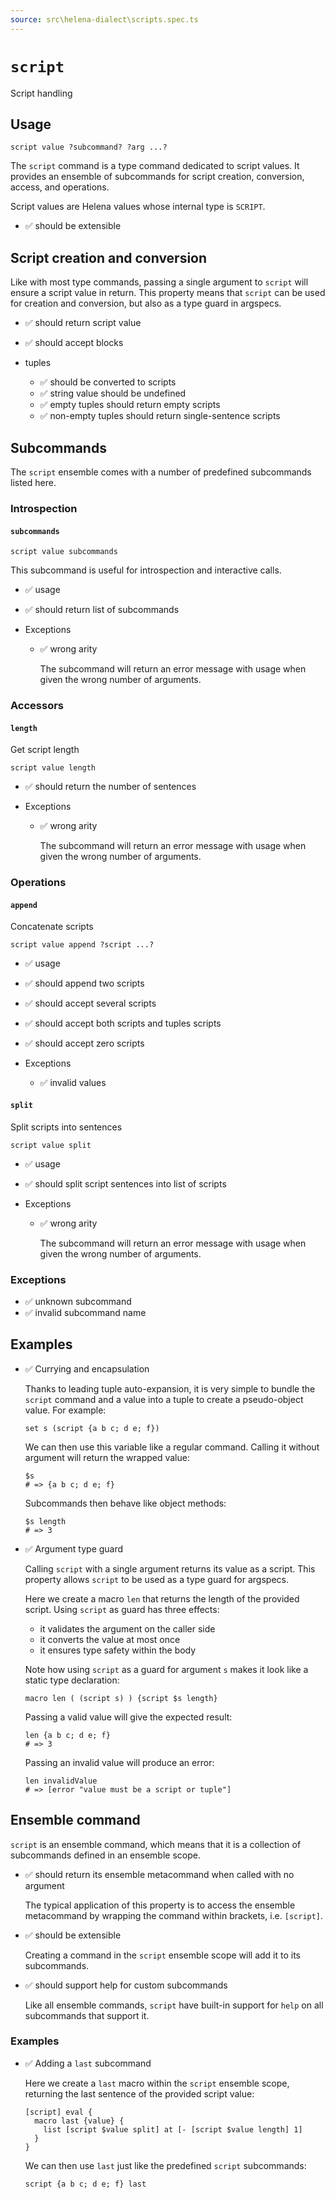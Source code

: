 ```yaml
---
source: src\helena-dialect\scripts.spec.ts
---
```

# <a id="script"></a>`script`

Script handling

## Usage

```lna
script value ?subcommand? ?arg ...?
```

The `script` command is a type command dedicated to script values. It
provides an ensemble of subcommands for script creation, conversion,
access, and operations.

Script values are Helena values whose internal type is `SCRIPT`.

- ✅ should be extensible

## <a id="script-script-creation-and-conversion"></a>Script creation and conversion

Like with most type commands, passing a single argument to `script` will
ensure a script value in return. This property means that `script` can be
used for creation and conversion, but also as a type guard in argspecs.

- ✅ should return script value
- ✅ should accept blocks

- tuples

  - ✅ should be converted to scripts
  - ✅ string value should be undefined
  - ✅ empty tuples should return empty scripts
  - ✅ non-empty tuples should return single-sentence scripts

## <a id="script-subcommands"></a>Subcommands

The `script` ensemble comes with a number of predefined subcommands
listed here.


### <a id="script-subcommands-introspection"></a>Introspection


#### <a id="script-subcommands-introspection-subcommands"></a>`subcommands`

```lna
script value subcommands
```

This subcommand is useful for introspection and interactive
calls.

- ✅ usage
- ✅ should return list of subcommands

- Exceptions

  - ✅ wrong arity

    The subcommand will return an error message with usage when
    given the wrong number of arguments.


### <a id="script-subcommands-accessors"></a>Accessors


#### <a id="script-subcommands-accessors-length"></a>`length`

Get script length

```lna
script value length
```

- ✅ should return the number of sentences

- Exceptions

  - ✅ wrong arity

    The subcommand will return an error message with usage when
    given the wrong number of arguments.


### <a id="script-subcommands-operations"></a>Operations


#### <a id="script-subcommands-operations-append"></a>`append`

Concatenate scripts

```lna
script value append ?script ...?
```

- ✅ usage
- ✅ should append two scripts
- ✅ should accept several scripts
- ✅ should accept both scripts and tuples scripts
- ✅ should accept zero scripts

- Exceptions

  - ✅ invalid values

#### <a id="script-subcommands-operations-split"></a>`split`

Split scripts into sentences

```lna
script value split
```

- ✅ usage
- ✅ should split script sentences into list of scripts

- Exceptions

  - ✅ wrong arity

    The subcommand will return an error message with usage when
    given the wrong number of arguments.


### <a id="script-subcommands-exceptions"></a>Exceptions

- ✅ unknown subcommand
- ✅ invalid subcommand name

## <a id="script-examples"></a>Examples

- ✅ Currying and encapsulation

  Thanks to leading tuple auto-expansion, it is very simple to
  bundle the `script` command and a value into a tuple to create a
  pseudo-object value. For example:

  ```lna
  set s (script {a b c; d e; f})
  ```

  We can then use this variable like a regular command. Calling it
  without argument will return the wrapped value:

  ```lna
  $s
  # => {a b c; d e; f}
  ```

  Subcommands then behave like object methods:

  ```lna
  $s length
  # => 3
  ```

- ✅ Argument type guard

  Calling `script` with a single argument returns its value as a
  script. This property allows `script` to be used as a type guard
  for argspecs.
  
  Here we create a macro `len` that returns the length of the
  provided script. Using `script` as guard has three effects:
  
  - it validates the argument on the caller side
  - it converts the value at most once
  - it ensures type safety within the body
  
  Note how using `script` as a guard for argument `s` makes it look
  like a static type declaration:

  ```lna
  macro len ( (script s) ) {script $s length}
  ```

  Passing a valid value will give the expected result:

  ```lna
  len {a b c; d e; f}
  # => 3
  ```

  Passing an invalid value will produce an error:

  ```lna
  len invalidValue
  # => [error "value must be a script or tuple"]
  ```


## <a id="script-ensemble-command"></a>Ensemble command

`script` is an ensemble command, which means that it is a collection
of subcommands defined in an ensemble scope.

- ✅ should return its ensemble metacommand when called with no argument

  The typical application of this property is to access the ensemble
  metacommand by wrapping the command within brackets, i.e. `[script]`.

- ✅ should be extensible

  Creating a command in the `script` ensemble scope will add it to its
  subcommands.

- ✅ should support help for custom subcommands

  Like all ensemble commands, `script` have built-in support for `help`
  on all subcommands that support it.


### <a id="script-ensemble-command-examples"></a>Examples

- ✅ Adding a `last` subcommand

  Here we create a `last` macro within the `script` ensemble scope,
  returning the last sentence of the provided script value:

  ```lna
  [script] eval {
    macro last {value} {
      list [script $value split] at [- [script $value length] 1]
    }
  }
  ```

  We can then use `last` just like the predefined `script`
  subcommands:

  ```lna
  script {a b c; d e; f} last
  ```


